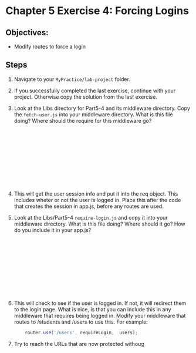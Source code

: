 # Chapter 5 Exercise 4: Forcing Logins

## Objectives:
* Modify routes to force a login

## Steps 

1. Navigate to your `MyPractice/lab-project` folder.

1. If you successfully completed the last exercise, continue with your project. Otherwise copy the solution from the last exercise.

1. Look at the Libs directory for Part5-4 and its middleware directory. Copy the `fetch-user.js` into your middleware directory.
What is this file doing? Where should the require for this middleware go?

	```












	```
1. This will get the user session info and put it into the req object. This includes wheter or not the user is logged in. Place this after the code that creates the session in app.js, before any routes are used.


1. Look at the Libs/Part5-4 `require-login.js` and copy it into your middleware directory.
What is this file doing? Where should it go? How do you include it in your app.js?
	```












	```

1. This will check to see if the user is logged in. If not, it will redirect them to the login page.  What is nice, is that you can include this in any middleware that requires being logged in.
Modify your middleware that routes to /students and /users to use this. For example:
	``` javascript
		router.use('/users', requireLogin,  users);
	```

1. Try to reach the URLs that are now protected withoug